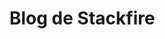 <html lang="es">
<head>
  <meta charset="UTF-8">
  <meta name="viewport" content="width=device-width, initial-scale=1.0">
  <title>StackFire Blog</title>
</head>
<body>
  <h1>Blog de Stackfire</h1>
</body>
</html>
